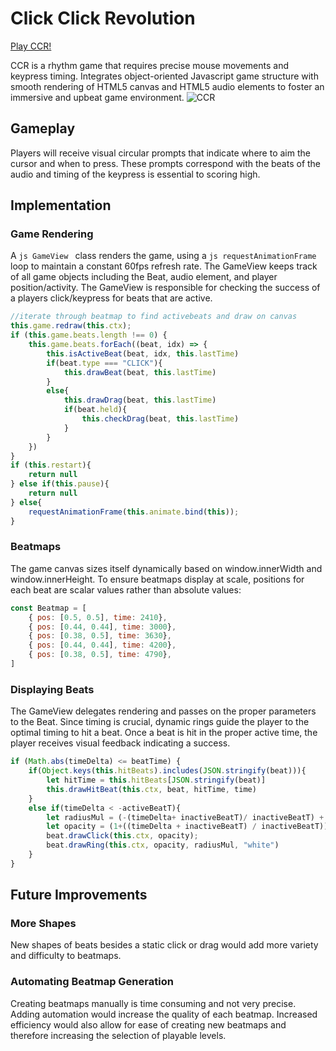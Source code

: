 # Click Click Revolution

[Play CCR!](https://lisalamm22.github.io/ccr/)

CCR is a rhythm game that requires precise mouse movements and keypress timing. Integrates object-oriented Javascript game structure with smooth rendering of HTML5 canvas and HTML5 audio elements to foster an immersive and upbeat game environment.
![CCR](https://user-images.githubusercontent.com/68566126/98774000-f0ff4c00-239e-11eb-9a36-0fe05efcc900.png)

## Gameplay
Players will receive visual circular prompts that indicate where to aim the cursor and when to press. These prompts correspond with the beats of the audio and timing of the keypress is essential to scoring high.

## Implementation
### Game Rendering
A ```js GameView ``` class renders the game, using a ```js requestAnimationFrame ``` loop to maintain a constant 60fps refresh rate. 
The GameView keeps track of all game objects including the Beat, audio element, and player position/activity.
The GameView is responsible for checking the success of a players click/keypress for beats that are active.
```js
//iterate through beatmap to find activebeats and draw on canvas
this.game.redraw(this.ctx);
if (this.game.beats.length !== 0) {
    this.game.beats.forEach((beat, idx) => {
        this.isActiveBeat(beat, idx, this.lastTime)
        if(beat.type === "CLICK"){
            this.drawBeat(beat, this.lastTime)
        }
        else{
            this.drawDrag(beat, this.lastTime)
            if(beat.held){
                this.checkDrag(beat, this.lastTime)
            }
        }
    })
}
if (this.restart){
    return null
} else if(this.pause){
    return null
} else{
    requestAnimationFrame(this.animate.bind(this));
}
```

### Beatmaps
The game canvas sizes itself dynamically based on window.innerWidth and window.innerHeight. To ensure beatmaps display at scale, positions for each beat are scalar values rather than absolute values:
```js
const Beatmap = [
    { pos: [0.5, 0.5], time: 2410},
    { pos: [0.44, 0.44], time: 3000},
    { pos: [0.38, 0.5], time: 3630},
    { pos: [0.44, 0.44], time: 4200},
    { pos: [0.38, 0.5], time: 4790},
]
```

### Displaying Beats
The GameView delegates rendering and passes on the proper parameters to the Beat. 
Since timing is crucial, dynamic rings guide the player to the optimal timing to hit a beat. 
Once a beat is hit in the proper active time, the player receives visual feedback indicating a success. 
```js
if (Math.abs(timeDelta) <= beatTime) {    
    if(Object.keys(this.hitBeats).includes(JSON.stringify(beat))){
        let hitTime = this.hitBeats[JSON.stringify(beat)]
        this.drawHitBeat(this.ctx, beat, hitTime, time)
    }
    else if(timeDelta < -activeBeatT){
        let radiusMul = (-(timeDelta+ inactiveBeatT)/ inactiveBeatT) + 2;
        let opacity = (1+((timeDelta + inactiveBeatT) / inactiveBeatT));
        beat.drawClick(this.ctx, opacity);
        beat.drawRing(this.ctx, opacity, radiusMul, "white")
    }
}
```
     

## Future Improvements
### More Shapes
New shapes of beats besides a static click or drag would add more variety and difficulty to beatmaps. 

### Automating Beatmap Generation
Creating beatmaps manually is time consuming and not very precise. Adding automation would increase the quality of each beatmap.
Increased efficiency would also allow for ease of creating new beatmaps and therefore increasing the selection of playable levels.
